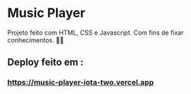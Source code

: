 # Music Player

Projeto feito com HTML, CSS e Javascript. Com fins de fixar conhecimentos. 🤘🏻

## Deploy feito em :
### https://music-player-iota-two.vercel.app
